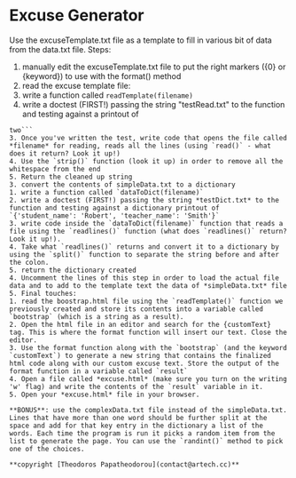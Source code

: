 # Excuse Generator

Use the excuseTemplate.txt file as a template to fill in various bit of data from the data.txt file. Steps:

1. manually edit the excuseTemplate.txt file to put the right markers ({0} or {keyword}) to use with the format() method
2. read the excuse template file:
  1. write a function called `readTemplate(filename)`
  2. write a doctest (FIRST!) passing the string "testRead.txt" to the function and testing against a printout of
  ```one
  two```
  3. Once you've written the test, write code that opens the file called *filename* for reading, reads all the lines (using `read()` - what does it return? Look it up!)
  4. Use the `strip()` function (look it up) in order to remove all the whitespace from the end
  5. Return the cleaned up string
3. convert the contents of simpleData.txt to a dictionary
  1. write a function called `dataToDict(filename)`
  2. write a doctest (FIRST!) passing the string *testDict.txt* to the function and testing against a dictionary printout of `{'student_name': 'Robert', 'teacher_name': 'Smith'}`
  3. write code inside the `dataToDict(filename)` function that reads a file using the `readlines()` function (what does `readlines()` return? Look it up!).
  4. Take what `readlines()` returns and convert it to a dictionary by using the `split()` function to separate the string before and after the colon.
  5. return the dictionary created
4. Uncomment the lines of this step in order to load the actual file data and to add to the template text the data of *simpleData.txt* file
5. Final touches:
  1. read the boostrap.html file using the `readTemplate()` function we previously created and store its contents into a variable called `bootstrap` (which is a string as a result).
  2. Open the html file in an editor and search for the {customText} tag. This is where the format function will insert our text. Close the editor.
  3. Use the format function along with the `bootstrap` (and the keyword `customText`) to generate a new string that contains the finalized html code along with our custom excuse text. Store the output of the format function in a variable called `result`
  4. Open a file called *excuse.html* (make sure you turn on the writing 'w' flag) and write the contents of the `result` variable in it.
  5. Open your *excuse.html* file in your browser.

**BONUS**: use the complexData.txt file instead of the simpleData.txt. Lines that have more than one word should be further split at the space and add for that key entry in the dictionary a list of the words. Each time the program is run it picks a random item from the list to generate the page. You can use the `randint()` method to pick one of the choices.

**copyright [Theodoros Papatheodorou](contact@artech.cc)**
